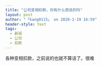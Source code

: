 ```yaml
---
title: "公司变相扣款，你有什么想说的吗"
layout: post
author: "「kang0115」 on 2020-1-19 16:59"
header-style: text
tags:
  - 新闻
  - 公司
  - 扣款
---
```


<head></head>
<body>
  各种变相扣款，之前说的也就不算话了。很难
 <br>
</body>


